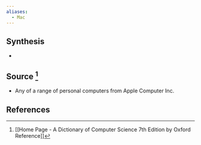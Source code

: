 ```yaml
---
aliases:
  - Mac
---
```

## Synthesis
- 
## Source [^1]
- Any of a range of personal computers from Apple Computer Inc.
## References

[^1]: [[Home Page - A Dictionary of Computer Science 7th Edition by Oxford Reference]]